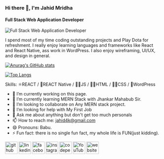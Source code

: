### Hi there 👋, I'm Jahid Mridha
#### Full Stack Web Application Developer
![Full Stack Web Application Developer](https://scontent.fdac31-1.fna.fbcdn.net/v/t1.6435-9/s960x960/201074649_4005435299572996_2147733011759209056_n.jpg?_nc_cat=111&ccb=1-5&_nc_sid=e3f864&_nc_eui2=AeGrODBAMY6kMwC89QzWRYNyBv6Sw_349sQG_pLD_fj2xFPvggwcYeT5Dq7x00hCWan6wtUnpl-2cx6wutrKZGtH&_nc_ohc=zlZTTlIFm3MAX_yi6x3&_nc_ht=scontent.fdac31-1.fna&oh=d62ba221ff1a6867be73c1dc311782dc&oe=61644641)

I spend most of my time coding outstanding projects and Play Dota for refreshment. I really enjoy learning languages and frameworks like React and React Native, ass work in WordPress. I also enjoy wireframing, UI/UX, and design in general. 

[![Anurag's GitHub stats](https://github-readme-stats.vercel.app/api?username=Mehdi39)](https://github.com/anuraghazra/github-readme-stats)

[![Top Langs](https://github-readme-stats.vercel.app/api/top-langs/?username=anuraghazra&layout=compact)](https://github.com/anuraghazra/github-readme-stats)

Skills: ⚛REACT / 📱REACT Native / 👩‍💻JS / 👩‍💻HTML / 👩‍💻CSS / 📃WordPress

- 🔭 I’m currently working on this page. 
- 🌱 I’m currently learning MERN Stack with Jhankar Mahabub Sir. 
- 👯 I’m looking to collaborate on Any MERN stack project. 
- 🤔 I’m looking for help with My First Job 
- 💬 Ask me about anything but don't get too much personals 
- 📫 How to reach me: jahid4k@gmail.com 
- 😄 Pronouns: Babu. 
- ⚡ Fun fact: there is no single fun fact, my whole life is FUN(just kidding). 


[<img src='https://cdn.jsdelivr.net/npm/simple-icons@3.0.1/icons/github.svg' alt='github' height='40'>](https://github.com/Mehdi39)  [<img src='https://cdn.jsdelivr.net/npm/simple-icons@3.0.1/icons/linkedin.svg' alt='linkedin' height='40'>](https://www.linkedin.com/in/hasan-mehdi-98472277//)  [<img src='https://cdn.jsdelivr.net/npm/simple-icons@3.0.1/icons/facebook.svg' alt='facebook' height='40'>](https://www.facebook.com/hasanmehdi9371)  [<img src='https://cdn.jsdelivr.net/npm/simple-icons@3.0.1/icons/instagram.svg' alt='instagram' height='40'>](https://www.instagram.com/jahid4k//)  [<img src='https://cdn.jsdelivr.net/npm/simple-icons@3.0.1/icons/codepen.svg' alt='codepen' height='40'>](https://codepen.io/https://codepen.io/mehdi39)  [<img src='https://cdn.jsdelivr.net/npm/simple-icons@3.0.1/icons/youtube.svg' alt='YouTube' height='40'>](https://www.youtube.com/channel/channel/UCfmY-Nq4DbAOph_87QCouPQ)  [<img src='https://cdn.jsdelivr.net/npm/simple-icons@3.0.1/icons/icloud.svg' alt='website' height='40'>](https://mrmridha.xyz/)  
